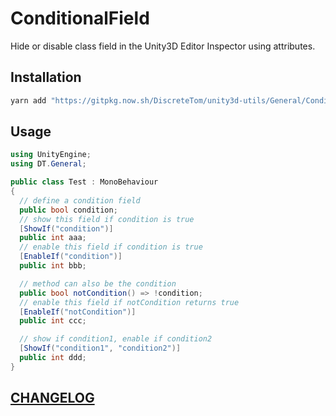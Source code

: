 # ConditionalField

Hide or disable class field in the Unity3D Editor Inspector using attributes.

## Installation

```bash
yarn add "https://gitpkg.now.sh/DiscreteTom/unity3d-utils/General/ConditionalField?main"
```

## Usage

```cs
using UnityEngine;
using DT.General;

public class Test : MonoBehaviour
{
  // define a condition field
  public bool condition;
  // show this field if condition is true
  [ShowIf("condition")]
  public int aaa;
  // enable this field if condition is true
  [EnableIf("condition")]
  public int bbb;

  // method can also be the condition
  public bool notCondition() => !condition;
  // enable this field if notCondition returns true
  [EnableIf("notCondition")]
  public int ccc;

  // show if condition1, enable if condition2
  [ShowIf("condition1", "condition2")]
  public int ddd;
}
```

## [CHANGELOG](https://github.com/DiscreteTom/unity3d-utils/blob/main/General/ConditionalField/CHANGELOG.md)

